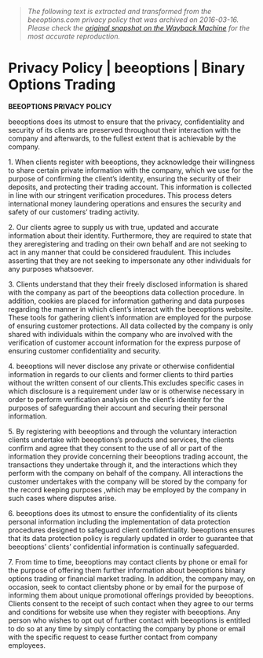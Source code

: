 > *The following text is extracted and transformed from the beeoptions.com privacy policy that was archived on 2016-03-16. Please check the [original snapshot on the Wayback Machine](https://web.archive.org/web/20160316145651id_/https%3A//www.beeoptions.com/a/privacy) for the most accurate reproduction.*

# Privacy Policy | beeoptions | Binary Options Trading

**BEEOPTIONS PRIVACY POLICY**

beeoptions does its utmost to ensure that the privacy, confidentiality and security of its clients are preserved throughout their interaction with the company and afterwards, to the fullest extent that is achievable by the company.

1\. When clients register with beeoptions, they acknowledge their willingness to share certain private information with the company, which we use for the purpose of confirming the client’s identity, ensuring the security of their deposits, and protecting their trading account. This information is collected in line with our stringent verification procedures. This process deters international money laundering operations and ensures the security and safety of our customers’ trading activity.

2\. Our clients agree to supply us with true, updated and accurate information about their identity. Furthermore, they are required to state that they areregistering and trading on their own behalf and are not seeking to act in any manner that could be considered fraudulent. This includes asserting that they are not seeking to impersonate any other individuals for any purposes whatsoever.

3\. Clients understand that they their freely disclosed information is shared with the company as part of the beeoptions data collection procedure. In addition, cookies are placed for information gathering and data purposes regarding the manner in which client’s interact with the beeoptions website. These tools for gathering client’s information are employed for the purpose of ensuring customer protections. All data collected by the company is only shared with individuals within the company who are involved with the verification of customer account information for the express purpose of ensuring customer confidentiality and security.

4\. beeoptions will never disclose any private or otherwise confidential information in regards to our clients and former clients to third parties without the written consent of our clients.This excludes specific cases in which disclosure is a requirement under law or is otherwise necessary in order to perform verification analysis on the client’s identity for the purposes of safeguarding their account and securing their personal information.

5\. By registering with beeoptions and through the voluntary interaction clients undertake with beeoptions’s products and services, the clients confirm and agree that they consent to the use of all or part of the information they provide concerning their beeoptions trading account, the transactions they undertake through it, and the interactions which they perform with the company on behalf of the company. All interactions the customer undertakes with the company will be stored by the company for the record keeping purposes ,which may be employed by the company in such cases where disputes arise.

6\. beeoptions does its utmost to ensure the confidentiality of its clients personal information including the implementation of data protection procedures designed to safeguard client confidentiality. beeoptions ensures that its data protection policy is regularly updated in order to guarantee that beeoptions’ clients’ confidential information is continually safeguarded.

7\. From time to time, beeoptions may contact clients by phone or email for the purpose of offering them further information about beeoptions binary options trading or financial market trading. In addition, the company may, on occasion, seek to contact clientsby phone or by email for the purpose of informing them about unique promotional offerings provided by beeoptions. Clients consent to the receipt of such contact when they agree to our terms and conditions for website use when they register with beeoptions. Any person who wishes to opt out of further contact with beeoptions is entitled to do so at any time by simply contacting the company by phone or email with the specific request to cease further contact from company employees.
